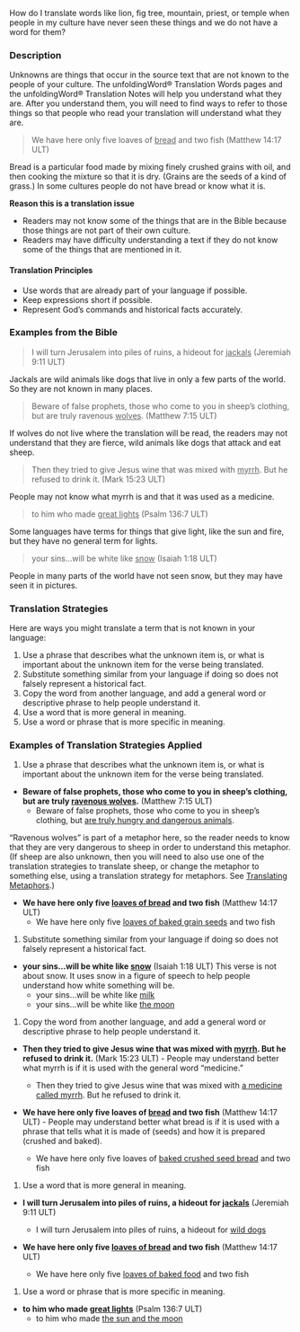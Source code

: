 
How do I translate words like lion, fig tree, mountain, priest, or temple when people in my culture have never seen these things and we do not have a word for them?

### Description

Unknowns are things that occur in the source text that are not known to the people of your culture. The unfoldingWord® Translation Words pages and the unfoldingWord® Translation Notes will help you understand what they are. After you understand them, you will need to find ways to refer to those things so that people who read your translation will understand what they are.
>We have here only five loaves of <u>bread</u> and two fish (Matthew 14:17 ULT)

Bread is a particular food made by mixing finely crushed grains with oil, and then cooking the mixture so that it is dry. (Grains are the seeds of a kind of grass.) In some cultures people do not have bread or know what it is.

**Reason this is a translation issue**

* Readers may not know some of the things that are in the Bible because those things are not part of their own culture.
* Readers may have difficulty understanding a text if they do not know some of the things that are mentioned in it.

#### Translation Principles

* Use words that are already part of your language if possible.
* Keep expressions short if possible.
* Represent God’s commands and historical facts accurately.

### Examples from the Bible

>I will turn Jerusalem into piles of ruins, a hideout for <u>jackals</u> (Jeremiah 9:11 ULT)

Jackals are wild animals like dogs that live in only a few parts of the world.  So they are not known in many places.
>Beware of false prophets, those who come to you in sheep’s clothing, but are truly ravenous <u>wolves</u>. (Matthew 7:15 ULT)

If wolves do not live where the translation will be read, the readers may not understand that they are fierce, wild animals like dogs that attack and eat sheep.
>Then they tried to give Jesus wine that was mixed with <u>myrrh</u>. But he refused to drink it. (Mark 15:23 ULT)

People may not know what myrrh is and that it was used as a medicine.
>to him who made <u>great lights</u> (Psalm 136:7 ULT)

Some languages have terms for things that give light, like the sun and fire, but they have no general term for lights.
>your sins…will be white like <u>snow</u> (Isaiah 1:18 ULT)

People in many parts of the world have not seen snow, but they may have seen it in pictures.

### Translation Strategies

Here are ways you might translate a term that is not known in your language:

1. Use a phrase that describes what the unknown item is, or what is important about the unknown item for the verse being translated.
1. Substitute something similar from your language if doing so does not falsely represent a historical fact.
1. Copy the word from another language, and add a general word or descriptive phrase to help people understand it.
1. Use a word that is more general in meaning.
1. Use a word or phrase that is more specific in meaning.

### Examples of Translation Strategies Applied

1. Use a phrase that describes what the unknown item is, or what is important about the unknown item for the verse being translated.

  * **Beware of false prophets, those who come to you in sheep’s clothing, but are truly <u>ravenous wolves</u>.** (Matthew 7:15 ULT)
      * Beware of false prophets, those who come to you in sheep’s clothing, but <u>are truly hungry and dangerous animals</u>.

“Ravenous wolves” is part of a metaphor here, so the reader needs to know that they are very dangerous to sheep in order to understand this metaphor. (If sheep are also unknown, then you will need to also use one of the translation strategies to translate sheep, or change the metaphor to something else, using a translation strategy for metaphors. See [Translating Metaphors](../figs-metaphor/01.md).)

  * **We have here only five <u>loaves of bread</u> and two fish** (Matthew 14:17 ULT)
      * We have here only five <u>loaves of baked grain seeds</u> and two fish

1. Substitute something similar from your language if doing so does not falsely represent a historical fact.

  * **your sins…will be white like <u>snow</u>** (Isaiah 1:18 ULT) This verse is not about snow. It uses snow in a figure of speech to help people understand how white something will be.
      * your sins…will be white like <u>milk</u>
      * your sins…will be white like <u>the moon</u>

1. Copy the word from another language, and add a general word or descriptive phrase to help people understand it.

  * **Then they tried to give Jesus wine that was mixed with <u>myrrh</u>. But he refused to drink it.** (Mark 15:23 ULT) - People may understand better what myrrh is if it is used with the general word “medicine.”
      * Then they tried to give Jesus wine that was mixed with <u>a medicine called myrrh</u>. But he refused to drink it.

  * **We have here only five loaves of <u>bread</u> and two fish** (Matthew 14:17 ULT) - People may understand better what bread is if it is used with a phrase that tells what it is made of (seeds) and how it is prepared (crushed and baked).
      * We have here only five loaves of <u>baked crushed seed bread</u> and two fish

1. Use a word that is more general in meaning.

  * **I will turn Jerusalem into piles of ruins, a hideout for <u>jackals</u>** (Jeremiah 9:11 ULT)
      * I will turn Jerusalem into piles of ruins, a hideout for <u>wild dogs</u>

  * **We have here only five <u>loaves of bread</u> and two fish** (Matthew 14:17 ULT)
      * We have here only five <u>loaves of baked food</u> and two fish

1. Use a word or phrase that is more specific in meaning.

  * **to him who made <u>great lights</u>** (Psalm 136:7 ULT)
      * to him who made <u>the sun and the moon</u>

